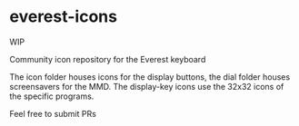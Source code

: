 # everest-icons
WIP

Community icon repository for the Everest keyboard

The icon folder houses icons for the display buttons, the dial folder houses screensavers for the MMD.
The display-key icons use the 32x32 icons of the specific programs.

Feel free to submit PRs